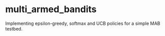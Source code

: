 # multi_armed_bandits

Implementing epsilon-greedy, softmax and UCB policies for a simple MAB testbed.

